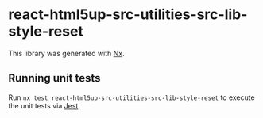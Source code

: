 # react-html5up-src-utilities-src-lib-style-reset

This library was generated with [Nx](https://nx.dev).

## Running unit tests

Run `nx test react-html5up-src-utilities-src-lib-style-reset` to execute the unit tests via [Jest](https://jestjs.io).
